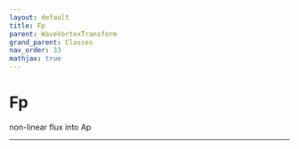 ```yaml
---
layout: default
title: Fp
parent: WaveVortexTransform
grand_parent: Classes
nav_order: 33
mathjax: true
---
```


#  Fp

non-linear flux into Ap


---

